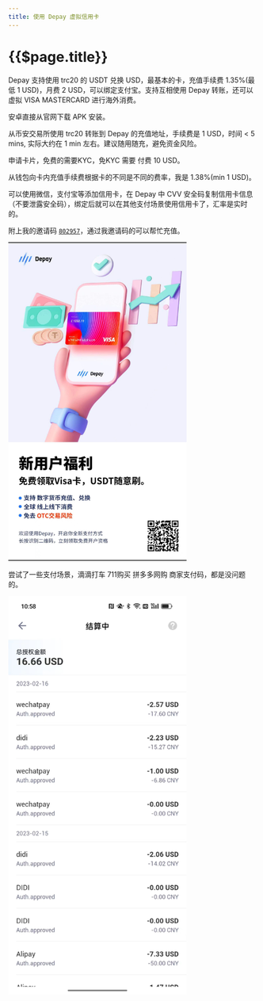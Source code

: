 ```yaml
---
title: 使用 Depay 虚拟信用卡
---
```


# {{$page.title}}

Depay 支持使用 trc20 的 USDT 兑换 USD，最基本的卡，充值手续费 1.35%(最低 1 USD)，月费 2 USD，可以绑定支付宝。支持互相使用 Depay 转账，还可以虚拟 VISA MASTERCARD 进行海外消费。

安卓直接从官网下载 APK 安装。

从币安交易所使用 trc20 转账到 Depay 的充值地址，手续费是 1 USD，时间 < 5 mins, 实际大约在 1 min 左右。建议随用随充，避免资金风险。

申请卡片，免费的需要KYC，免KYC 需要 付费 10 USD。

从钱包向卡内充值手续费根据卡的不同是不同的费率，我是 1.38%(min 1 USD)。

可以使用微信，支付宝等添加信用卡，在 Depay 中 CVV 安全码复制信用卡信息（不要泄露安全码），绑定后就可以在其他支付场景使用信用卡了，汇率是实时的。

附上我的邀请码 [`802957`](https://depay.depay.one/web-app/register-h5?invitCode=802957&lang=zh-cn)，通过我邀请码的可以帮忙充值。

<img src="./71676442158_.pic.jpg" width="360" >

尝试了一些支付场景，滴滴打车 711购买 拼多多网购 商家支付码，都是没问题的。

<img src="./91676516314_.pic.jpg" width="360">
